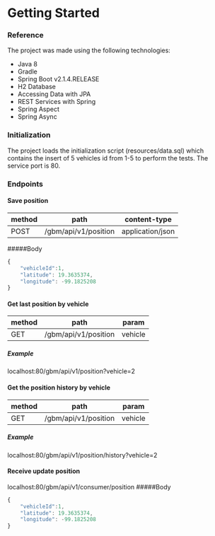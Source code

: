 # Getting Started

### Reference
The project was made using the following technologies:

* Java 8
* Gradle
* Spring Boot v2.1.4.RELEASE
* H2 Database
* Accessing Data with JPA
* REST Services with Spring
* Spring Aspect
* Spring Async


### Initialization
The project loads the initialization script (resources/data.sql) which contains the insert of 5 vehicles id from 1-5 to perform the tests. The service port is 80.


### Endpoints

#### Save position
| method | path| content-type |
| ------ | ------| ------ |
|POST | /gbm/api/v1/position|application/json|

#####Body
```js
{
	"vehicleId":1,
	"latitude": 19.3635374,
	"longitude": -99.1825208
}
```

#### Get last position by vehicle
| method | path| param |
| ------ | ------| ------ |
|GET | /gbm/api/v1/position|vehicle|

##### Example
localhost:80/gbm/api/v1/position?vehicle=2

#### Get the position history by vehicle
| method | path| param |
| ------ | ------| ------ |
|GET | /gbm/api/v1/position|vehicle|

##### Example

localhost:80/gbm/api/v1/position/history?vehicle=2

#### Receive update position
localhost:80/gbm/api/v1/consumer/position
#####Body
```js
{
	"vehicleId":1,
	"latitude": 19.3635374,
	"longitude": -99.1825208
}
```
